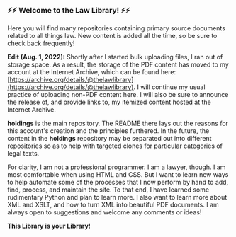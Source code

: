 ### ⚡⚡ Welcome to the Law Library! ⚡⚡

Here you will find many repositories containing primary source documents related to all things law. New content is added all the time, so be sure to check back frequently!

**Edit (Aug. 1, 2022):** Shortly after I started bulk uploading files, I ran out of storage space. As a result, the storage of the PDF content has moved to my account at the Internet Archive, which can be found here: [https://archive.org/details/@thelawlibrary](https://archive.org/details/@thelawlibrary). I will continue my usual practice of uploading non-PDF content here. I will also be sure to announce the release of, and provide links to, my itemized content hosted at the Internet Archive.

**holdings** is the main repository. The README there lays out the reasons for this account's creation and the principles furthered. In the future, the content in the **holdings** repository may be separated out into different repositories so as to help with targeted clones for particular categories of legal texts.

For clarity, I am not a professional programmer. I am a lawyer, though. I am most comfortable when using HTML and CSS. But I want to learn new ways to help automate some of the processes that I now perform by hand to add, find, process, and maintain the site. To that end, I have learned some rudimentary Python and plan to learn more. I also want to learn more about XML and XSLT, and how to turn XML into beautiful PDF documents. I am always open to suggestions and welcome any comments or ideas! 

**This Library is your Library!**

<!-- ### Hi there 👋 -->



<!--
**TheLawLibrary/TheLawLibrary** is a ✨ _special_ ✨ repository because its `README.md` (this file) appears on your GitHub profile.

Here are some ideas to get you started:

- 🔭 I’m currently working on ...
- 🌱 I’m currently learning ...
- 👯 I’m looking to collaborate on ...
- 🤔 I’m looking for help with ...
- 💬 Ask me about ...
- 📫 How to reach me: ...
- 😄 Pronouns: ...
- ⚡ Fun fact: ...
-->
